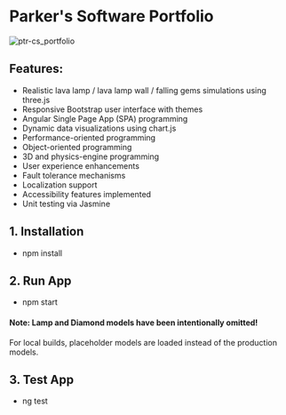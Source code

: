 # Parker's Software Portfolio


![ptr-cs_portfolio](https://github.com/user-attachments/assets/46e68881-99c1-40e5-a14a-62b7cf26287e)

## Features:
- Realistic lava lamp / lava lamp wall / falling gems simulations using three.js
- Responsive Bootstrap user interface with themes
- Angular Single Page App (SPA) programming
- Dynamic data visualizations using chart.js
- Performance-oriented programming
- Object-oriented programming
- 3D and physics-engine programming
- User experience enhancements
- Fault tolerance mechanisms
- Localization support
- Accessibility features implemented
- Unit testing via Jasmine

## 1. Installation
- npm install

## 2. Run App
- npm start

#### Note: Lamp and Diamond models have been intentionally omitted!
For local builds, placeholder models are loaded instead of the production models.

## 3. Test App
- ng test
